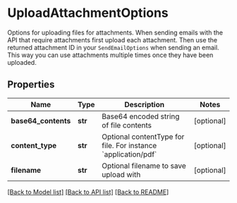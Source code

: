 # UploadAttachmentOptions

Options for uploading files for attachments. When sending emails with the API that require attachments first upload each attachment. Then use the returned attachment ID in your `SendEmailOptions` when sending an email. This way you can use attachments multiple times once they have been uploaded.
## Properties
Name | Type | Description | Notes
------------ | ------------- | ------------- | -------------
**base64_contents** | **str** | Base64 encoded string of file contents | [optional] 
**content_type** | **str** | Optional contentType for file. For instance &#x60;application/pdf&#x60; | [optional] 
**filename** | **str** | Optional filename to save upload with | [optional] 

[[Back to Model list]](../README.md#documentation-for-models) [[Back to API list]](../README.md#documentation-for-api-endpoints) [[Back to README]](../README.md)


